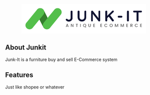 <p align="center"><img src="public\assets\images\logo-top-1.png" width="400"></p>

## About Junkit

Junk-It is a furniture buy and sell E-Commerce system

## Features

Just like shopee or whatever
